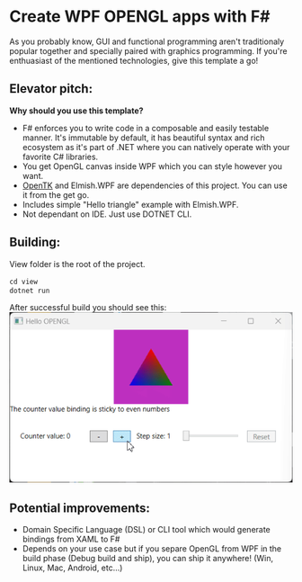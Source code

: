 # Create WPF OPENGL apps with F#

As you probably know, GUI and functional programming aren't traditionaly popular together and specially paired with graphics programming. If you're enthuasiast of the mentioned technologies, give this template a go!

## Elevator pitch:

**Why should you use this template?**
- F# enforces you to write code in a composable and easily testable manner. It's immutable by default, it has beautiful syntax and rich ecosystem as it's part of .NET where you can natively operate with your favorite C# libraries.
- You get OpenGL canvas inside WPF which you can style however you want.
- [OpenTK](https://opentk.net/) and Elmish.WPF are  dependencies of this project. You can use it from the get go.
- Includes simple "Hello triangle" example with Elmish.WPF.
- Not dependant on IDE. Just use DOTNET CLI.

## Building:

View folder is the root of the project.

```
cd view
dotnet run
```

After successful build you should see this:
![Hello opengl view](HelloOpenGL.gif)

## Potential improvements:
- Domain Specific Language (DSL) or CLI tool which would generate bindings from XAML to F#
- Depends on your use case but if you separe OpenGL from WPF in the build phase (Debug build and ship), you can ship it anywhere! (Win, Linux, Mac, Android, etc...) 